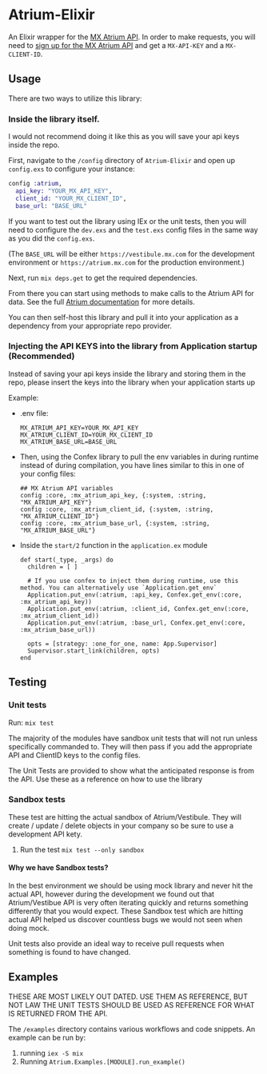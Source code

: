 # Atrium-Elixir

An Elixir wrapper for the [MX Atrium API](https://atrium.mx.com). In order to make requests, you will need to [sign up for the MX Atrium API](https://atrium.mx.com/developers/sign_up) and get a `MX-API-KEY` and a `MX-CLIENT-ID`.

## Usage

There are two ways to utilize this library:

### Inside the library itself.

I would not recommend doing it like this as you will save your api keys inside the repo.

First, navigate to the `/config` directory of `Atrium-Elixir` and open up `config.exs` to configure your instance:

```elixir
config :atrium,
  api_key: "YOUR_MX_API_KEY",
  client_id: "YOUR_MX_CLIENT_ID",
  base_url: "BASE_URL"
```

If you want to test out the library using IEx or the unit tests, then you will need to configure the `dev.exs` and the `test.exs` config files in the same way as you did the `config.exs`.

(The `BASE_URL` will be either `https://vestibule.mx.com` for the development environment or `https://atrium.mx.com` for the production environment.)

Next, run `mix deps.get` to get the required dependencies.

From there you can start using methods to make calls to the Atrium API for data. See the full [Atrium documentation](https://atrium.mx.com/documentation) for more details.

You can then self-host this library and pull it into your application as a dependency from your appropriate repo provider.

### Injecting the API KEYS into the library from Application startup (Recommended)

Instead of saving your api keys inside the library and storing them in the repo, please insert the keys into the library when your application starts up

Example:

- .env file:

  ```
  MX_ATRIUM_API_KEY=YOUR_MX_API_KEY
  MX_ATRIUM_CLIENT_ID=YOUR_MX_CLIENT_ID
  MX_ATRIUM_BASE_URL=BASE_URL
  ```

- Then, using the Confex library to pull the env variables in during runtime instead of during compilation, you have lines similar to this in one of your config files:

  ```
  ## MX Atrium API variables
  config :core, :mx_atrium_api_key, {:system, :string, "MX_ATRIUM_API_KEY"}
  config :core, :mx_atrium_client_id, {:system, :string, "MX_ATRIUM_CLIENT_ID"}
  config :core, :mx_atrium_base_url, {:system, :string, "MX_ATRIUM_BASE_URL"}
  ```

- Inside the `start/2` function in the `application.ex` module

  ```
  def start(_type, _args) do
    children = [ ]

    # If you use confex to inject them during runtime, use this method. You can alternatively use `Application.get_env`
    Application.put_env(:atrium, :api_key, Confex.get_env(:core, :mx_atrium_api_key))
    Application.put_env(:atrium, :client_id, Confex.get_env(:core, :mx_atrium_client_id))
    Application.put_env(:atrium, :base_url, Confex.get_env(:core, :mx_atrium_base_url))

    opts = [strategy: :one_for_one, name: App.Supervisor]
    Supervisor.start_link(children, opts)
  end
  ```

## Testing

### Unit tests

Run: `mix test`

The majority of the modules have sandbox unit tests that will not run unless specifically commanded to. They will then pass if you add the appropriate API and ClientID keys to the config files.

The Unit Tests are provided to show what the anticipated response is from the API. Use these as a reference on how to use the library

### Sandbox tests

These test are hitting the actual sandbox of Atrium/Vestibule. They will create / update / delete objects in your company so be sure to use a development API kety.

1. Run the test `mix test --only sandbox`

#### Why we have Sandbox tests?

In the best environment we should be using mock library and never hit the actual API, however during the development we found out that Atrium/Vestibue API is very often iterating quickly and returns something differently that you would expect. These Sandbox test which are hitting actual API helped us discover countless bugs we would not seen when doing mock.

Unit tests also provide an ideal way to receive pull requests when something is found to have changed.

## Examples

THESE ARE MOST LIKELY OUT DATED. USE THEM AS REFERENCE, BUT NOT LAW THE UNIT TESTS SHOULD BE USED AS REFERENCE FOR WHAT IS RETURNED FROM THE API.

The `/examples` directory contains various workflows and code snippets. An example can be run by:

1. running `iex -S mix`
2. Running `Atrium.Examples.[MODULE].run_example()`
